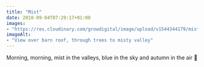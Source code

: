 ```yaml
---
title: "Mist"
date: 2018-09-04T07:29:17+01:00
images: 
- "https://res.cloudinary.com/growdigital/image/upload/v1544344179/mist-30594663478.jpg"
imageAlt: 
- "View over barn roof, through trees to misty valley"
---
```


Morning, morning, mist in the valleys, blue in the sky and autumn in the air 🙂

